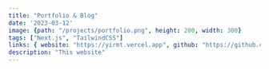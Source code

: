 ```yaml
---
title: "Portfolio & Blog"
date: '2023-03-12'
image: {path: "/projects/portfolio.png", height: 200, width: 300}
tags: ["Next.js", "TailwindCSS"]
links: { website: "https://yirmt.vercel.app", github: "https://github.com/yiRMT/yiRMT.vercel.app", media: "" }
description: "This website"
---
```

